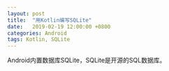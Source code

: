 ```yaml
---
layout: post
title:  "用Kotlin编写SQLite"
date:   2019-02-19 12:00:00 +0800
categories: Android
tags: Kotlin, SQLite
---
```

Android内置数据库SQLite，SQLite是开源的SQL数据库。  